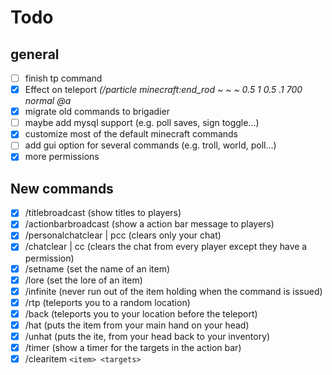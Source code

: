 # Todo
## general

 - [ ] finish tp command
 - [x] Effect on teleport *(/particle minecraft:end_rod ~ ~ ~ 0.5 1 0.5 .1 700 normal @a*
 - [x] migrate old commands to brigadier
 - [ ] maybe add mysql support (e.g. poll saves, sign toggle...)
 - [x] customize most of the default minecraft commands
 - [ ] add gui option for several commands (e.g. troll, world, poll...)
 - [x] more permissions
 
 ## New commands
 
 - [x] /titlebroadcast (show titles to players)
 - [x] /actionbarbroadcast (show a action bar message to players)
 - [x] /personalchatclear | pcc (clears only your chat)
 - [x] /chatclear | cc (clears the chat from every player except they have a permission)
 - [x] /setname (set the name of an item)
 - [x] /lore (set the lore of an item)
 - [x] /infinite (never run out of the item holding when the command is issued)
 - [x] /rtp (teleports you to a random location)
 - [x] /back (teleports you to your location before the teleport)
 - [x] /hat (puts the item from your main hand on your head)
 - [x] /unhat (puts the ite, from your head back to your inventory)
 - [x] /timer (show a timer for the targets in the action bar)
 - [x] /clearitem `<item> <targets>`
